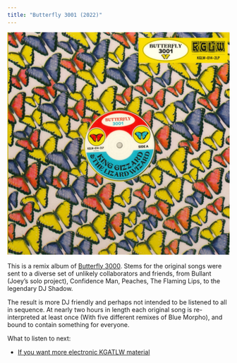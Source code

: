 ```yaml
---
title: "Butterfly 3001 (2022)"
---
```


![album cover for Butterfly 3001](./cover.jpg)

This is a remix album of [Butterfly 3000](../butterfly-3000). Stems for the original songs were sent to a diverse set of unlikely collaborators and friends, from Bullant (Joey’s solo project), Confidence Man, Peaches, The Flaming Lips, to the legendary DJ Shadow.

The result is more DJ friendly and perhaps not intended to be listened to all in sequence. At nearly two hours in length each original song is re-interpreted at least once (With five different remixes of Blue Morpho), and bound to contain something for everyone.

What to listen to next:

*   [If you want more electronic KGATLW material](../made-in-timeland)
